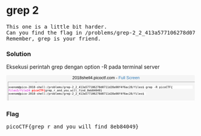 <h1><b>grep 2</h1></b>
<pre>
This one is a little bit harder. 
Can you find the flag in /problems/grep-2_2_413a577106278d0711d28a98f4f6ac28/files on the shell server? 
Remember, grep is your friend.
</pre>
</b><h3>Solution</h3></b>
<p>Eksekusi perintah grep dengan option -R pada terminal server</p>
<p align='center'>
  <img src="https://github.com/enomarozi/Writeup-CTF/blob/master/PicoCTF2018/Forensics/Images/grep%202.jpg">
</p>
</b><h3>Flag</h3></b>
<pre>
picoCTF{grep_r_and_you_will_find_8eb84049}
</pre>
